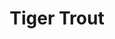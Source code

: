 ---
templateKey: blog-post
featuredpost: false
featuredimage: /assets/Tiger_Trout.png
title: Tiger Trout
description: Fish~Pole
testfield: 1398
---